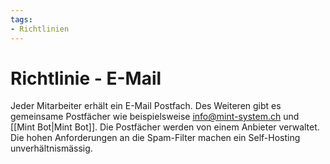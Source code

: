 ```yaml
---
tags:
- Richtlinien
---
```

# Richtlinie - E-Mail

Jeder Mitarbeiter erhält ein E-Mail Postfach. Des Weiteren gibt es gemeinsame Postfächer wie beispielsweise info@mint-system.ch und [[Mint Bot|Mint Bot]]. Die Postfächer werden von einem Anbieter verwaltet. Die hohen Anforderungen an die Spam-Filter machen ein Self-Hosting unverhältnismässig.